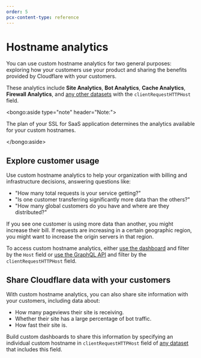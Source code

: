 ```yaml
---
order: 5
pcx-content-type: reference
---
```


# Hostname analytics

You can use custom hostname analytics for two general purposes: exploring how your customers use your product and sharing the benefits provided by Cloudflare with your customers.

These analytics include **Site Analytics**, **Bot Analytics**, **Cache Analytics**, **Firewall Analytics**, and [any other datasets](https://developers.cloudflare.com/analytics/graphql-api/features/data-sets) with the `clientRequestHTTPHost` field.

<bongo:aside type="note" header="Note:">

The plan of your SSL for SaaS application determines the analytics available for your custom hostnames.

</bongo:aside>

## Explore customer usage

Use custom hostname analytics to help your organization with billing and infrastructure decisions, answering questions like:

- "How many total requests is your service getting?"
- "Is one customer transferring significantly more data than the others?"
- "How many global customers do you have and where are they distributed?"

If you see one customer is using more data than another, you might increase their bill. If requests are increasing in a certain geographic region, you might want to increase the origin servers in that region.

To access custom hostname analytics, either [use the dashboard](https://support.cloudflare.com/hc/articles/360037684111) and filter by the `Host` field or [use the GraphQL API](https://developers.cloudflare.com/analytics/graphql-api) and filter by the `clientRequestHTTPHost` field.

## Share Cloudflare data with your customers

With custom hostname analytics, you can also share site information with your customers, including data about:

- How many pageviews their site is receiving.
- Whether their site has a large percentage of bot traffic.
- How fast their site is.

Build custom dashboards to share this information by specifying an individual custom hostname in `clientRequestHTTPHost` field of [any dataset](https://developers.cloudflare.com/analytics/graphql-api/features/data-sets) that includes this field.
